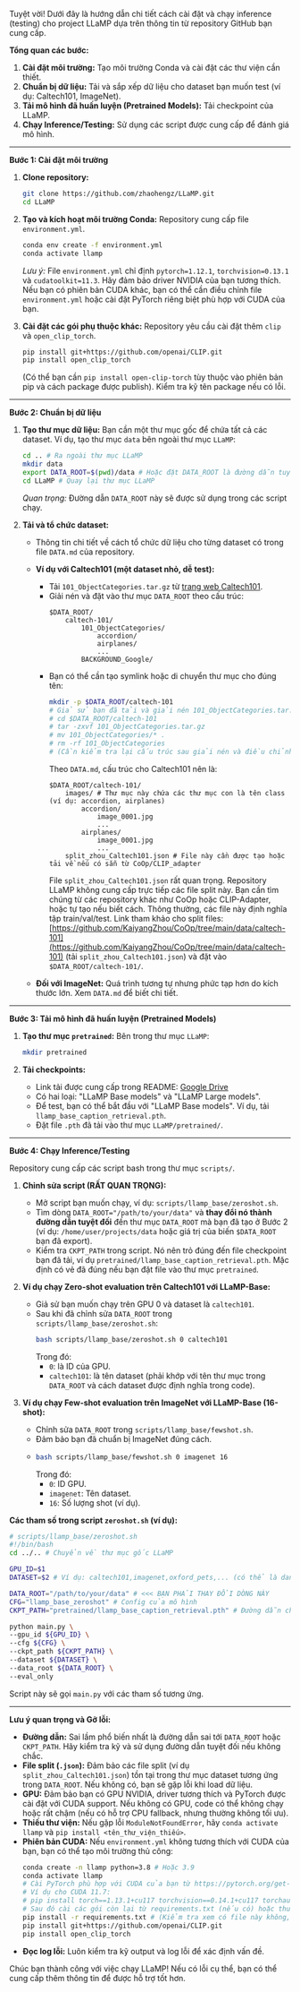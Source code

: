 Tuyệt vời! Dưới đây là hướng dẫn chi tiết cách cài đặt và chạy inference (testing) cho project LLaMP dựa trên thông tin từ repository GitHub bạn cung cấp.

**Tổng quan các bước:**

1.  **Cài đặt môi trường:** Tạo môi trường Conda và cài đặt các thư viện cần thiết.
2.  **Chuẩn bị dữ liệu:** Tải và sắp xếp dữ liệu cho dataset bạn muốn test (ví dụ: Caltech101, ImageNet).
3.  **Tải mô hình đã huấn luyện (Pretrained Models):** Tải checkpoint của LLaMP.
4.  **Chạy Inference/Testing:** Sử dụng các script được cung cấp để đánh giá mô hình.

---

**Bước 1: Cài đặt môi trường**

1.  **Clone repository:**
    ```bash
    git clone https://github.com/zhaohengz/LLaMP.git
    cd LLaMP
    ```

2.  **Tạo và kích hoạt môi trường Conda:**
    Repository cung cấp file `environment.yml`.
    ```bash
    conda env create -f environment.yml
    conda activate llamp
    ```
    *Lưu ý:* File `environment.yml` chỉ định `pytorch=1.12.1`, `torchvision=0.13.1` và `cudatoolkit=11.3`. Hãy đảm bảo driver NVIDIA của bạn tương thích. Nếu bạn có phiên bản CUDA khác, bạn có thể cần điều chỉnh file `environment.yml` hoặc cài đặt PyTorch riêng biệt phù hợp với CUDA của bạn.

3.  **Cài đặt các gói phụ thuộc khác:**
    Repository yêu cầu cài đặt thêm `clip` và `open_clip_torch`.
    ```bash
    pip install git+https://github.com/openai/CLIP.git
    pip install open_clip_torch
    ```
    (Có thể bạn cần `pip install open-clip-torch` tùy thuộc vào phiên bản pip và cách package được publish). Kiểm tra kỹ tên package nếu có lỗi.

---

**Bước 2: Chuẩn bị dữ liệu**

1.  **Tạo thư mục dữ liệu:**
    Bạn cần một thư mục gốc để chứa tất cả các dataset. Ví dụ, tạo thư mục `data` bên ngoài thư mục `LLaMP`:
    ```bash
    cd .. # Ra ngoài thư mục LLaMP
    mkdir data
    export DATA_ROOT=$(pwd)/data # Hoặc đặt DATA_ROOT là đường dẫn tuyệt đối đến thư mục data của bạn
    cd LLaMP # Quay lại thư mục LLaMP
    ```
    *Quan trọng:* Đường dẫn `DATA_ROOT` này sẽ được sử dụng trong các script chạy.

2.  **Tải và tổ chức dataset:**
    *   Thông tin chi tiết về cách tổ chức dữ liệu cho từng dataset có trong file `DATA.md` của repository.
    *   **Ví dụ với Caltech101 (một dataset nhỏ, dễ test):**
        *   Tải `101_ObjectCategories.tar.gz` từ [trang web Caltech101](http://www.vision.caltech.edu/Image_Datasets/Caltech101/).
        *   Giải nén và đặt vào thư mục `DATA_ROOT` theo cấu trúc:
            ```
            $DATA_ROOT/
                caltech-101/
                    101_ObjectCategories/
                        accordion/
                        airplanes/
                        ...
                    BACKGROUND_Google/
            ```
        *   Bạn có thể cần tạo symlink hoặc di chuyển thư mục cho đúng tên:
            ```bash
            mkdir -p $DATA_ROOT/caltech-101
            # Giả sử bạn đã tải và giải nén 101_ObjectCategories.tar.gz vào $DATA_ROOT/caltech-101/
            # cd $DATA_ROOT/caltech-101
            # tar -zxvf 101_ObjectCategories.tar.gz
            # mv 101_ObjectCategories/* .
            # rm -rf 101_ObjectCategories
            # (Cần kiểm tra lại cấu trúc sau giải nén và điều chỉnh cho khớp)
            ```
            Theo `DATA.md`, cấu trúc cho Caltech101 nên là:
            ```
            $DATA_ROOT/caltech-101/
                images/ # Thư mục này chứa các thư mục con là tên class (ví dụ: accordion, airplanes)
                    accordion/
                        image_0001.jpg
                        ...
                    airplanes/
                        image_0001.jpg
                        ...
                split_zhou_Caltech101.json # File này cần được tạo hoặc tải về nếu có sẵn từ CoOp/CLIP_adapter
            ```
            File `split_zhou_Caltech101.json` rất quan trọng. Repository LLaMP không cung cấp trực tiếp các file split này. Bạn cần tìm chúng từ các repository khác như CoOp hoặc CLIP-Adapter, hoặc tự tạo nếu biết cách. Thông thường, các file này định nghĩa tập train/val/test.
            Link tham khảo cho split files: [https://github.com/KaiyangZhou/CoOp/tree/main/data/caltech-101](https://github.com/KaiyangZhou/CoOp/tree/main/data/caltech-101) (tải `split_zhou_Caltech101.json`) và đặt vào `$DATA_ROOT/caltech-101/`.

    *   **Đối với ImageNet:** Quá trình tương tự nhưng phức tạp hơn do kích thước lớn. Xem `DATA.md` để biết chi tiết.

---

**Bước 3: Tải mô hình đã huấn luyện (Pretrained Models)**

1.  **Tạo thư mục `pretrained`:**
    Bên trong thư mục `LLaMP`:
    ```bash
    mkdir pretrained
    ```

2.  **Tải checkpoints:**
    *   Link tải được cung cấp trong README: [Google Drive](https://drive.google.com/drive/folders/1o7OKxRncxI2otl0p2ZkSOq1Jz8ZTa6Ad?usp=sharing)
    *   Có hai loại: "LLaMP Base models" và "LLaMP Large models".
    *   Để test, bạn có thể bắt đầu với "LLaMP Base models". Ví dụ, tải `llamp_base_caption_retrieval.pth`.
    *   Đặt file `.pth` đã tải vào thư mục `LLaMP/pretrained/`.

---

**Bước 4: Chạy Inference/Testing**

Repository cung cấp các script bash trong thư mục `scripts/`.

1.  **Chỉnh sửa script (RẤT QUAN TRỌNG):**
    *   Mở script bạn muốn chạy, ví dụ: `scripts/llamp_base/zeroshot.sh`.
    *   Tìm dòng `DATA_ROOT="/path/to/your/data"` và **thay đổi nó thành đường dẫn tuyệt đối** đến thư mục `DATA_ROOT` mà bạn đã tạo ở Bước 2 (ví dụ: `/home/user/projects/data` hoặc giá trị của biến `$DATA_ROOT` bạn đã export).
    *   Kiểm tra `CKPT_PATH` trong script. Nó nên trỏ đúng đến file checkpoint bạn đã tải, ví dụ `pretrained/llamp_base_caption_retrieval.pth`. Mặc định có vẻ đã đúng nếu bạn đặt file vào thư mục `pretrained`.

2.  **Ví dụ chạy Zero-shot evaluation trên Caltech101 với LLaMP-Base:**
    *   Giả sử bạn muốn chạy trên GPU 0 và dataset là `caltech101`.
    *   Sau khi đã chỉnh sửa `DATA_ROOT` trong `scripts/llamp_base/zeroshot.sh`:
        ```bash
        bash scripts/llamp_base/zeroshot.sh 0 caltech101
        ```
        Trong đó:
        *   `0`: là ID của GPU.
        *   `caltech101`: là tên dataset (phải khớp với tên thư mục trong `DATA_ROOT` và cách dataset được định nghĩa trong code).

3.  **Ví dụ chạy Few-shot evaluation trên ImageNet với LLaMP-Base (16-shot):**
    *   Chỉnh sửa `DATA_ROOT` trong `scripts/llamp_base/fewshot.sh`.
    *   Đảm bảo bạn đã chuẩn bị ImageNet đúng cách.
    *   ```bash
        bash scripts/llamp_base/fewshot.sh 0 imagenet 16
        ```
        Trong đó:
        *   `0`: ID GPU.
        *   `imagenet`: Tên dataset.
        *   `16`: Số lượng shot (ví dụ).

**Các tham số trong script `zeroshot.sh` (ví dụ):**
```bash
# scripts/llamp_base/zeroshot.sh
#!/bin/bash
cd ../.. # Chuyển về thư mục gốc LLaMP

GPU_ID=$1
DATASET=$2 # Ví dụ: caltech101,imagenet,oxford_pets,... (có thể là danh sách các dataset)

DATA_ROOT="/path/to/your/data" # <<< BẠN PHẢI THAY ĐỔI DÒNG NÀY
CFG="llamp_base_zeroshot" # Config của mô hình
CKPT_PATH="pretrained/llamp_base_caption_retrieval.pth" # Đường dẫn checkpoint

python main.py \
--gpu_id ${GPU_ID} \
--cfg ${CFG} \
--ckpt_path ${CKPT_PATH} \
--dataset ${DATASET} \
--data_root ${DATA_ROOT} \
--eval_only
```
Script này sẽ gọi `main.py` với các tham số tương ứng.

---

**Lưu ý quan trọng và Gỡ lỗi:**

*   **Đường dẫn:** Sai lầm phổ biến nhất là đường dẫn sai tới `DATA_ROOT` hoặc `CKPT_PATH`. Hãy kiểm tra kỹ và sử dụng đường dẫn tuyệt đối nếu không chắc.
*   **File split (`.json`):** Đảm bảo các file split (ví dụ `split_zhou_Caltech101.json`) tồn tại trong thư mục dataset tương ứng trong `DATA_ROOT`. Nếu không có, bạn sẽ gặp lỗi khi load dữ liệu.
*   **GPU:** Đảm bảo bạn có GPU NVIDIA, driver tương thích và PyTorch được cài đặt với CUDA support. Nếu không có GPU, code có thể không chạy hoặc rất chậm (nếu có hỗ trợ CPU fallback, nhưng thường không tối ưu).
*   **Thiếu thư viện:** Nếu gặp lỗi `ModuleNotFoundError`, hãy `conda activate llamp` và `pip install <tên_thư_viện_thiếu>`.
*   **Phiên bản CUDA:** Nếu `environment.yml` không tương thích với CUDA của bạn, bạn có thể tạo môi trường thủ công:
    ```bash
    conda create -n llamp python=3.8 # Hoặc 3.9
    conda activate llamp
    # Cài PyTorch phù hợp với CUDA của bạn từ https://pytorch.org/get-started/previous-versions/
    # Ví dụ cho CUDA 11.7:
    # pip install torch==1.13.1+cu117 torchvision==0.14.1+cu117 torchaudio==0.13.1 --extra-index-url https://download.pytorch.org/whl/cu117
    # Sau đó cài các gói còn lại từ requirements.txt (nếu có) hoặc thủ công
    pip install -r requirements.txt # (Kiểm tra xem có file này không, nếu không thì cài các gói như tqdm, yacs, etc.)
    pip install git+https://github.com/openai/CLIP.git
    pip install open_clip_torch
    ```
*   **Đọc log lỗi:** Luôn kiểm tra kỹ output và log lỗi để xác định vấn đề.

Chúc bạn thành công với việc chạy LLaMP! Nếu có lỗi cụ thể, bạn có thể cung cấp thêm thông tin để được hỗ trợ tốt hơn.
